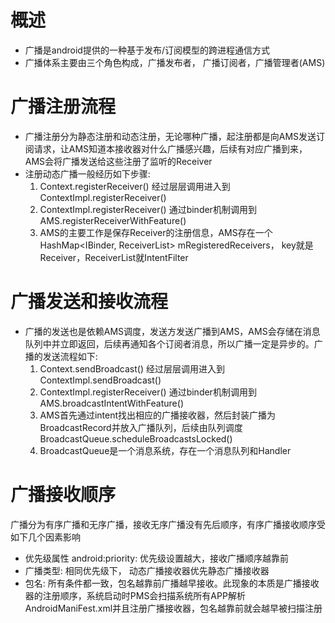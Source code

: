 # 概述
+ 广播是android提供的一种基于发布/订阅模型的跨进程通信方式
+ 广播体系主要由三个角色构成，广播发布者， 广播订阅者，广播管理者(AMS)

# 广播注册流程
+ 广播注册分为静态注册和动态注册，无论哪种广播，起注册都是向AMS发送订阅请求，让AMS知道本接收器对什么广播感兴趣，后续有对应广播到来， AMS会将广播发送给这些注册了监听的Receiver
+ 注册动态广播一般经历如下步骤:
    1. Context.registerReceiver() 经过层层调用进入到 ContextImpl.registerReceiver()
    2. ContextImpl.registerReceiver() 通过binder机制调用到AMS.registerReceiverWithFeature()
    3. AMS的主要工作是保存Receiver的注册信息，AMS存在一个 HashMap<IBinder, ReceiverList> mRegisteredReceivers， key就是Receiver，ReceiverList就IntentFilter

# 广播发送和接收流程
+ 广播的发送也是依赖AMS调度，发送方发送广播到AMS，AMS会存储在消息队列中并立即返回，后续再通知各个订阅者消息，所以广播一定是异步的。广播的发送流程如下:
    1. Context.sendBroadcast() 经过层层调用进入到 ContextImpl.sendBroadcast()
    2. ContextImpl.registerReceiver() 通过binder机制调用到AMS.broadcastIntentWithFeature()
    3. AMS首先通过intent找出相应的广播接收器，然后封装广播为BroadcastRecord并放入广播队列，后续由队列调度 BroadcastQueue.scheduleBroadcastsLocked()
    4. BroadcastQueue是一个消息系统，存在一个消息队列和Handler

# 广播接收顺序
广播分为有序广播和无序广播，接收无序广播没有先后顺序，有序广播接收顺序受如下几个因素影响
+ 优先级属性 android:priority: 优先级设置越大，接收广播顺序越靠前
+ 广播类型: 相同优先级下， 动态广播接收器优先静态广播接收器
+ 包名: 所有条件都一致，包名越靠前广播越早接收。此现象的本质是广播接收器的注册顺序，系统启动时PMS会扫描系统所有APP解析AndroidManiFest.xml并且注册广播接收器，包名越靠前就会越早被扫描注册